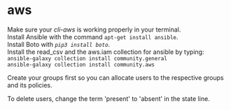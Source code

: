 # aws

Make sure your *cli-aws* is working properly in your terminal.<br>
Install Ansible with the command `apt-get install ansible`</i>.<br>
Install Boto with <i>`pip3 install boto`</i>.<br>
Install the read_csv and the aws.iam collection for ansible by typing:<br>
`ansible-galaxy collection install community.general`<br>
`ansible-galaxy collection install community.aws`<br>

Create your groups first so you can allocate users to the respective groups and its policies.<br>

To delete users, change the term 'present' to 'absent' in the state line.<br>
